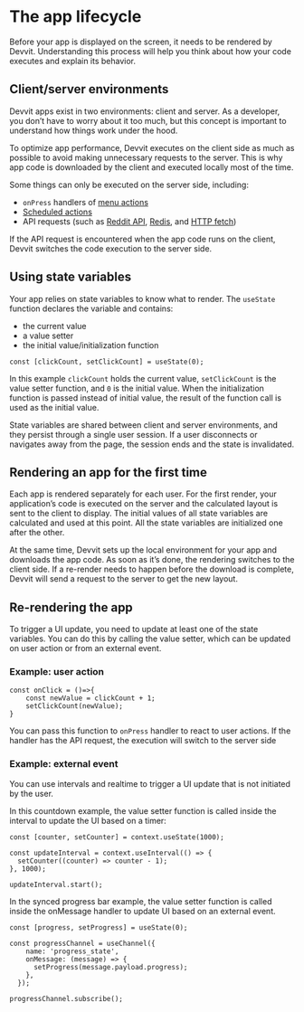 # The app lifecycle

Before your app is displayed on the screen, it needs to be rendered by Devvit. Understanding this process will help you think about how your code executes and explain its behavior.

## Client/server environments

Devvit apps exist in two environments: client and server. As a developer, you don’t have to worry about it too much, but this concept is important to understand how things work under the hood.

To optimize app performance, Devvit executes on the client side as much as possible to avoid making unnecessary requests to the server. This is why app code is downloaded by the client and executed locally most of the time.

Some things can only be executed on the server side, including:

- `onPress` handlers of [menu actions](./capabilities/menu-actions.md)
- [Scheduled actions](./capabilities/scheduler.md)
- API requests (such as [Reddit API](./api/redditapi/classes/RedditAPIClient.RedditAPIClient.md), [Redis](./capabilities/redis.md), and [HTTP fetch](./capabilities/http-fetch.md))

If the API request is encountered when the app code runs on the client, Devvit switches the code execution to the server side.

## Using state variables

Your app relies on state variables to know what to render. The `useState` function declares the variable and contains:

- the current value
- a value setter
- the initial value/initialization function

`const [clickCount, setClickCount] = useState(0);`

In this example `clickCount` holds the current value, `setClickCount` is the value setter function, and `0` is the initial value. When the initialization function is passed instead of initial value, the result of the function call is used as the initial value.

State variables are shared between client and server environments, and they persist through a single user session. If a user disconnects or navigates away from the page, the session ends and the state is invalidated.

## Rendering an app for the first time

Each app is rendered separately for each user. For the first render, your application’s code is executed on the server and the calculated layout is sent to the client to display. The initial values of all state variables are calculated and used at this point. All the state variables are initialized one after the other.

At the same time, Devvit sets up the local environment for your app and downloads the app code. As soon as it’s done, the rendering switches to the client side. If a re-render needs to happen before the download is complete, Devvit will send a request to the server to get the new layout.

## Re-rendering the app

To trigger a UI update, you need to update at least one of the state variables. You can do this by calling the value setter, which can be updated on user action or from an external event.

### Example: user action

```
const onClick = ()=>{
    const newValue = clickCount + 1;
    setClickCount(newValue);
}
```

You can pass this function to `onPress` handler to react to user actions. If the handler has the API request, the execution will switch to the server side

### Example: external event

You can use intervals and realtime to trigger a UI update that is not initiated by the user.

In this countdown example, the value setter function is called inside the interval to update the UI based on a timer:

```
const [counter, setCounter] = context.useState(1000);

const updateInterval = context.useInterval(() => {
  setCounter((counter) => counter - 1);
}, 1000);

updateInterval.start();
```

In the synced progress bar example, the value setter function is called inside the onMessage handler to update UI based on an external event.

```
const [progress, setProgress] = useState(0);

const progressChannel = useChannel({
    name: 'progress_state',
    onMessage: (message) => {
      setProgress(message.payload.progress);
    },
  });

progressChannel.subscribe();
```
